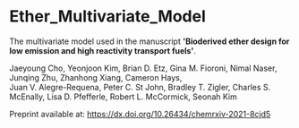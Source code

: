 # Ether_Multivariate_Model

The multivariate model used in the manuscript **'Bioderived ether design for low emission and high reactivity transport fuels'**.

Jaeyoung Cho, Yeonjoon Kim, Brian D. Etz, Gina M. Fioroni, Nimal Naser, Junqing Zhu, Zhanhong Xiang, Cameron Hays, \
Juan V. Alegre-Requena, Peter C. St John, Bradley T. Zigler, Charles S. McEnally, Lisa D. Pfefferle, Robert L. McCormick, Seonah Kim

Preprint available at: https://dx.doi.org/10.26434/chemrxiv-2021-8cjd5
